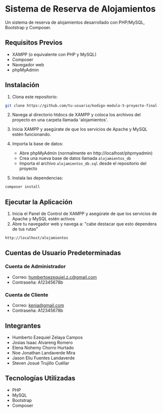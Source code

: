 # Sistema de Reserva de Alojamientos

Un sistema de reserva de alojamientos desarrollado con PHP/MySQL, Bootstrap y Composer.

## Requisitos Previos

- XAMPP (o equivalente con PHP y MySQL)
- Composer
- Navegador web
- phpMyAdmin

## Instalación

1. Clona este repositorio:
```bash
git clone https://github.com/tu-usuario/kodigo-modulo-5-proyecto-final-php-mysql-bootstrap-composer.git
```

2. Navega al directorio htdocs de XAMPP y coloca los archivos del proyecto en una carpeta llamada 'alojamientos'.

3. Inicia XAMPP y asegúrate de que los servicios de Apache y MySQL estén funcionando.

4. Importa la base de datos:
   - Abre phpMyAdmin (normalmente en http://localhost/phpmyadmin)
   - Crea una nueva base de datos llamada `alojamientos_db`
   - Importa el archivo `alojamientos_db.sql` desde el repositorio del proyecto

5. Instala las dependencias:
```bash
composer install
```

## Ejecutar la Aplicación

1. Inicia el Panel de Control de XAMPP y asegúrate de que los servicios de Apache y MySQL estén activos
2. Abre tu navegador web y navega a: "cabe destacar que esto dependera de tus rutas"
```
http://localhost/alojamientos 
```

## Cuentas de Usuario Predeterminadas

### Cuenta de Administrador
- Correo: humbertoezequiel.z.c@gmail.com
- Contraseña: A12345678b

### Cuenta de Cliente
- Correo: kenia@gmail.com
- Contraseña: A12345678b

## Integrantes

- Humberto Ezequiel Zelaya Campos
- Josias Isaac Alvareng Romero
- Elena Nohemy Chorro Hurtado
- Noe Jonathan Landaverde Mira
- Jason Eliu Fuentes Landaverde
- Steven Josué Trujillo Cuéllar


## Tecnologías Utilizadas

- PHP
- MySQL
- Bootstrap
- Composer

